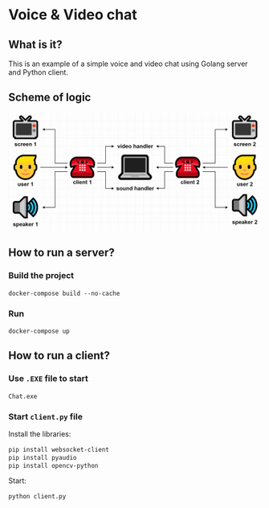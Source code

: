 # Voice & Video chat

## What is it?
This is an example of a simple voice and video chat using Golang server and Python client.

## Scheme of logic
![Scheme of logic](logic.jpg)

## How to run a server?
### Build the project
```
docker-compose build --no-cache
```
### Run
```
docker-compose up
```

## How to run a client?
### Use `.EXE` file to start
```
Chat.exe
```
### Start `client.py` file
Install the libraries:
```
pip install websocket-client
pip install pyaudio
pip install opencv-python
```
Start:
```
python client.py
```
